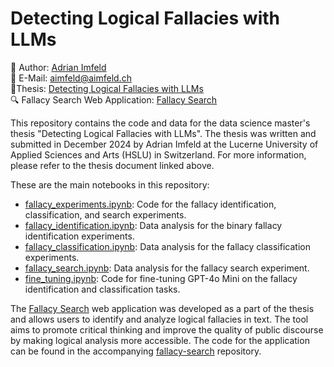 # Detecting Logical Fallacies with LLMs

👤 Author: [Adrian Imfeld](https://www.linkedin.com/in/aimfeld/)  
📧 E-Mail: aimfeld@aimfeld.ch  
📜Thesis: [Detecting Logical Fallacies with LLMs](Thesis_HSLU_Adrian_Imfeld.pdf)  
🔍 Fallacy Search Web Application: [Fallacy Search](https://fallacy-search.streamlit.app/)  

This repository contains the code and data for the data science master's thesis "Detecting Logical Fallacies with LLMs". The thesis was written and submitted in December 2024 by Adrian Imfeld at the Lucerne University of Applied Sciences and Arts (HSLU) in Switzerland. For more information, please refer to the thesis document linked above.

These are the main notebooks in this repository:

- [fallacy_experiments.ipynb](fallacy_experiments.ipynb): Code for the fallacy identification, classification, and search experiments.
- [fallacy_identification.ipynb](fallacy_identification.ipynb): Data analysis for the binary fallacy identification experiments.
- [fallacy_classification.ipynb](fallacy_classification.ipynb): Data analysis for the fallacy classification experiments.
- [fallacy_search.ipynb](fallacy_search.ipynb): Data analysis for the fallacy search experiment. 
- [fine_tuning.ipynb](fine_tuning.ipynb): Code for fine-tuning GPT-4o Mini on the fallacy identification and classification tasks.

The [Fallacy Search](https://fallacy-search.streamlit.app/) web application was developed as a part of the thesis and allows users to identify and analyze logical fallacies in text. The tool aims to promote critical thinking and improve the quality of public discourse by making logical analysis more accessible. The code for the application can be found in the accompanying [fallacy-search](https://github.com/aimfeld/fallacy-search) repository.


